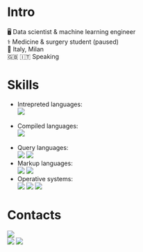 # Intro
<!-- 🧠 Neurodivergent INTP-T  -->
🖥️ Data scientist & machine learning engineer  
⚕️  Medicine & surgery student (paused)  
📍 Italy, Milan  
🇬🇧 🇮🇹 Speaking   


# Skills
- Intrepreted languages:  
![](https://img.shields.io/badge/Python-3776AB?style=for-the-badge&logo=python&logoColor=white)
<!-- ![](https://img.shields.io/badge/Node.js-43853D?style=flat-square&logo=node.js&logoColor=white)   -->
- Compiled languages:  
![](https://img.shields.io/badge/Go-007d9c?style=for-the-badge&&logo=go&logoColor=white)
<!-- ![](https://img.shields.io/badge/Nim-ff8800?style=flat-square&&logo=nim&logoColor=white)   -->
- Query languages:  
![](https://img.shields.io/badge/SQLite-232F3E?style=for-the-badge&logo=sqlite&logoColor=white)
![](https://img.shields.io/badge/MySQL-07405E?style=for-the-badge&logo=mysql&logoColor=white)  
- Markup languages:  
![](https://img.shields.io/badge/HTML5-E34F26?style=for-the-badge&logo=html5&logoColor=white)
![](https://img.shields.io/badge/CSS3-1572B6?style=for-the-badge&logo=css3&logoColor=white)  
- Operative systems:  
![](https://img.shields.io/badge/Linux-444444?style=for-the-badge&logo=linux&logoColor=white)
![](https://img.shields.io/badge/Windows-3D85C6?style=for-the-badge&logo=windows&logoColor=white)
![](https://img.shields.io/badge/MacOS-444444?style=for-the-badge&logo=apple&logoColor=white)


<!-- ![](https://img.shields.io/badge/C%2B%2B-00599C?style=flat-square&&logo=c%2B%2B&logoColor=white) -->
<!-- ![](https://img.shields.io/badge/pytorch-red?style=for-the-badge&logo=pytorch&logoColor=white) -->

# Contacts

[![](https://img.shields.io/badge/Website-00a10d?style=for-the-badge&label=🌐&labelColor=3a3c40)](https://voidpunk.github.io/)  
[![](https://img.shields.io/badge/Telegram-2CA5E0?style=for-the-badge&logo=telegram&logoColor=white)](https://t.me/nilvoidpunk)
[![](https://img.shields.io/badge/Gmail-D14836?style=for-the-badge&logo=gmail&logoColor=white)](mailto:davide.raucci.k@gmail.com)
